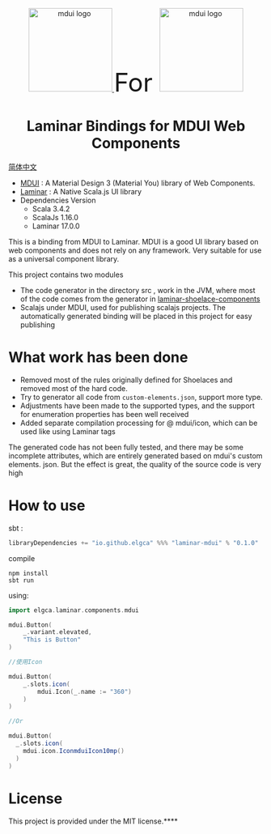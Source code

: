 <p align="center">
  <a href="https://www.mdui.org/">
    <img src="https://raw.githubusercontent.com/zdhxiong/mdui/953011ce2911e2e64b6cb242729df82664f6a78a/packages/jetbrains-plugin/src/main/resources/META-INF/pluginIcon.svg" alt="mdui logo" width="165" height="165"/>
  </a>
<span style="font-size: 50px; text-align: center"> For </span>
  <a href="https://laminar.dev/">
    <img src="https://laminar.dev/img/brand/laminar-logo-100px-rounded.png" alt="mdui logo" width="165" height="165"/>
  </a>
</p>

<h1 align="center">Laminar Bindings for MDUI Web Components</h1>

[简体中文](/README.md)

- [MDUI](https://www.mdui.org/en/docs/2/) :  A Material Design 3 (Material You) library of Web Components.
- [Laminar](https://laminar.dev/) :  A Native Scala.js UI library
- Dependencies Version
  - Scala 3.4.2
  - ScalaJs 1.16.0
  - Laminar 17.0.0


This is a binding from MDUI to Laminar. MDUI is a good UI library based on web components and does not rely on any framework. Very suitable for use as a universal component library.

This project contains two modules

- The code generator in the directory src , work in the JVM, where most of the code comes from the generator in [laminar-shoelace-components](https://github.com/raquo/laminar-shoelace-components)
- Scalajs under MDUI, used for publishing scalajs projects. The automatically generated binding will be placed in this project for easy publishing

# What work has been done

- Removed most of the rules originally defined for Shoelaces and removed most of the hard code.
- Try to generator all code from `custom-elements.json`, support more type.
- Adjustments have been made to the supported types, and the support for enumeration properties has been well received
- Added separate compilation processing for @ mdui/icon, which can be used like using Laminar tags

The generated code has not been fully tested, and there may be some incomplete attributes, which are entirely generated based on mdui's custom elements. json. But the effect is great, the quality of the source code is very high

# How to use

sbt :

```scala
libraryDependencies += "io.github.elgca" %%% "laminar-mdui" % "0.1.0"
```

compile
```shell
npm install
sbt run
```

using:

```scala
import elgca.laminar.components.mdui

mdui.Button(
    _.variant.elevated,
    "This is Button"
)

//使用Icon

mdui.Button(
    _.slots.icon(
        mdui.Icon(_.name := "360")
    )
)

//Or

mdui.Button(
  _.slots.icon(
    mdui.icon.IconmduiIcon10mp()
  )
)

```

# License

This project is provided under the MIT license.****